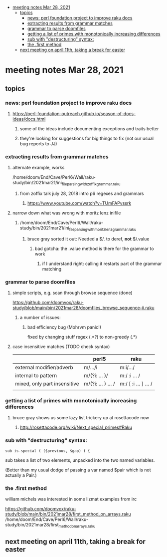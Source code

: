 - [meeting notes Mar 28, 2021](#org7bc0c3e)
  - [topics](#org8f7f2a1)
    - [news: perl foundation project to improve raku docs](#org5bca20e)
    - [extracting results from grammar matches](#orga6f03ea)
    - [grammar to parse doomfiles](#orgaf52f56)
    - [getting a list of primes with monotonically increasing differences](#org16215c6)
    - [sub with "destructuring" syntax:](#org72e7d81)
    - [the .first method](#org811d018)
  - [next meeting on april 11th, taking a break for easter](#orge199511)


<a id="org7bc0c3e"></a>

# meeting notes Mar 28, 2021


<a id="org8f7f2a1"></a>

## topics


<a id="org5bca20e"></a>

### news: perl foundation project to improve raku docs

1.  <https://perl-foundation-outreach.github.io/season-of-docs-ideas/docs.html>

    1.  some of the ideas include documenting exceptions and traits better
    
    2.  they're looking for suggestions for big things to fix (not our usual bug reports to JJ)


<a id="orga6f03ea"></a>

### extracting results from grammar matches

1.  alternate example, works

    /home/doom/End/Cave/Perl6/Wall/raku-study/bin/2021mar21/ini<sub>file</sub><sub>parsing</sub><sub>with</sub><sub>zoffix</sub><sub>grammar.raku</sub>
    
    1.  from zoffix talk july 28, 2018 intro p6 regexes and grammars
    
        1.  <https://www.youtube.com/watch?v=TUmFAPvssrk>

2.  narrow down what was wrong with moritz lenz inifile

    1.  /home/doom/End/Cave/Perl6/Wall/raku-study/bin/2021mar21/ini<sub>file</sub><sub>parsing</sub><sub>with</sub><sub>moritz</sub><sub>lenz</sub><sub>grammar.raku</sub>
    
        1.  bruce gray sorted it out: Needed a $/.<value> to deref, **not** $/.value
        
            1.  bad gotcha: the .value method is there for the grammar to work
            
                1.  if I understand right: calling it restarts part of the grammar matching


<a id="orgaf52f56"></a>

### grammar to parse doomfiles

1.  simple scripts, e.g. scan through browse sequence (done)

    <https://github.com/doomvox/raku-study/blob/main/bin/2021mar28/doomfiles_browse_sequence-ii.raku>
    
    1.  a number of issues:
    
        1.  bad efficiency bug (Mohrvm panic!)
        
            fixed by changing stuff regex (.\*?) to non-greedy (.\*)

2.  case insensitive matches (TODO check syntax)

    |                              | perl5                        | raku                            |
    |---------------------------- |---------------------------- |------------------------------- |
    | external modifier/adverb     | m/&#x2026;/i                 | m:i/&#x2026;/                   |
    | internal to pattern          | m/(?i: &#x2026; )/           | m:/ :i &#x2026; /               |
    | mixed, only part insensitive | m/(?i: &#x2026; ) &#x2026; / | m:/ [ :i &#x2026; ] &#x2026;  / |
    |                              |                              |                                 |


<a id="org16215c6"></a>

### getting a list of primes with monotonically increasing differences

1.  bruce gray shows us some lazy list trickery up at rosettacode now

    1.  <http://rosettacode.org/wiki/Next_special_primes#Raku>


<a id="org72e7d81"></a>

### sub with "destructuring" syntax:

```perl6-mode
sub is-special ( ($previous, $gap) ) {
```

sub takes a list of two elements, unpacked into the two named variables.

(Better than my usual dodge of passing a var named $pair which is not actually a Pair.)


<a id="org811d018"></a>

### the .first method

william michels was interested in some lizmat examples from irc

<https://github.com/doomvox/raku-study/blob/main/bin/2021mar28/first_method_on_arrays.raku> /home/doom/End/Cave/Perl6/Wall/raku-study/bin/2021mar28/first<sub>method</sub><sub>on</sub><sub>arrays.raku</sub>


<a id="orge199511"></a>

## next meeting on april 11th, taking a break for easter
